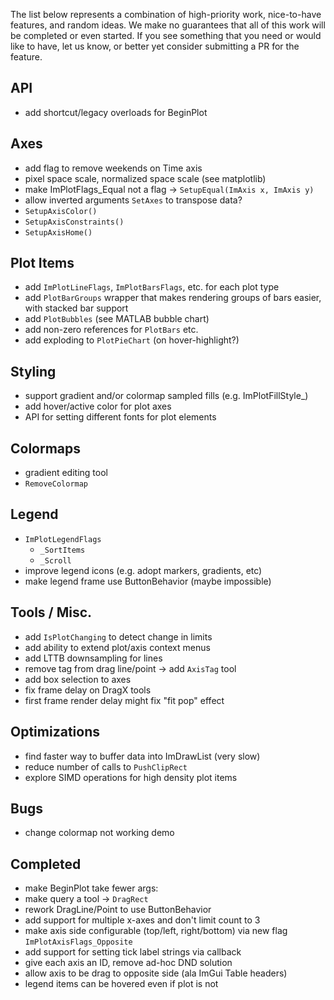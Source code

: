 The list below represents a combination of high-priority work, nice-to-have features, and random ideas. We make no guarantees that all of this work will be completed or even started. If you see something that you need or would like to have, let us know, or better yet consider submitting a PR for the feature.

## API

- add shortcut/legacy overloads for BeginPlot

## Axes

- add flag to remove weekends on Time axis
- pixel space scale, normalized space scale (see matplotlib)
- make ImPlotFlags_Equal not a flag -> `SetupEqual(ImAxis x, ImAxis y)`
- allow inverted arguments `SetAxes` to transpose data?
- `SetupAxisColor()`
- `SetupAxisConstraints()`
- `SetupAxisHome()`   

## Plot Items

- add `ImPlotLineFlags`, `ImPlotBarsFlags`, etc. for each plot type
- add `PlotBarGroups` wrapper that makes rendering groups of bars easier, with stacked bar support
- add `PlotBubbles` (see MATLAB bubble chart)
- add non-zero references for `PlotBars` etc.
- add exploding to `PlotPieChart` (on hover-highlight?)

## Styling

- support gradient and/or colormap sampled fills (e.g. ImPlotFillStyle_)
- add hover/active color for plot axes
- API for setting different fonts for plot elements

## Colormaps

- gradient editing tool
- `RemoveColormap`

## Legend

- `ImPlotLegendFlags`
    - `_SortItems`
    - `_Scroll`
- improve legend icons (e.g. adopt markers, gradients, etc)
- make legend frame use ButtonBehavior (maybe impossible)

## Tools / Misc.

- add `IsPlotChanging` to detect change in limits
- add ability to extend plot/axis context menus
- add LTTB downsampling for lines
- remove tag from drag line/point -> add `AxisTag` tool
- add box selection to axes
- fix frame delay on DragX tools
- first frame render delay might fix "fit pop" effect

## Optimizations

- find faster way to buffer data into ImDrawList (very slow)
- reduce number of calls to `PushClipRect`
- explore SIMD operations for high density plot items

## Bugs

- change colormap not working demo


## Completed
- make BeginPlot take fewer args:
- make query a tool -> `DragRect`
- rework DragLine/Point to use ButtonBehavior
- add support for multiple x-axes and don't limit count to 3
- make axis side configurable (top/left, right/bottom) via new flag `ImPlotAxisFlags_Opposite`
- add support for setting tick label strings via callback
- give each axis an ID, remove ad-hoc DND solution
- allow axis to be drag to opposite side (ala ImGui Table headers)
- legend items can be hovered even if plot is not
